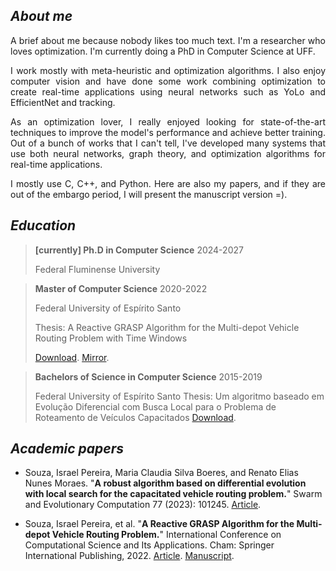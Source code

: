 
## _About me_

<p align="justify">A brief about me because nobody likes too much text. I'm a researcher who loves optimization. I'm currently doing a PhD in Computer Science at UFF.</p>

<p align="justify">I work mostly with meta-heuristic and optimization algorithms. I also enjoy computer vision and have done some work combining optimization to create real-time applications using neural networks such as YoLo and EfficientNet and tracking.</p>

<p align="justify">As an optimization lover, I really enjoyed looking for state-of-the-art techniques to improve the model's performance and achieve better training. Out of a bunch of works that I can't tell, I've developed many systems that use both neural networks, graph theory, and optimization algorithms for real-time applications.</p>

<p align="justify">I mostly use C, C++, and Python. Here are also my papers, and if they are out of the embargo period, I will present the manuscript version =).</p>


## _Education_

> **[currently] Ph.D in Computer Science** 2024-2027
> 
> Federal Fluminense University


> **Master of Computer Science** 2020-2022
> 
> Federal University of Espírito Santo
> 
> Thesis: A Reactive GRASP Algorithm for the Multi-depot Vehicle Routing Problem with Time Windows
> 
> [Download](https://repositorio.ufes.br/server/api/core/bitstreams/bc535170-c0ac-4cfd-93a0-8ee2114e5cf5/content).
> [Mirror](https://github.com/israelpereira55/israelpereira55.github.io/blob/main/articles/thesis/2022-thesis.pdf).


> **Bachelors of Science in Computer Science** 2015-2019
> 
> Federal University of Espírito Santo
> Thesis: Um algoritmo baseado em Evolução Diferencial com Busca Local para o Problema de Roteamento de Veículos Capacitados
[Download](https://github.com/israelpereira55/israelpereira55.github.io/blob/main/articles/thesis/bsc-thesis-2019.pdf).


## _Academic papers_

* Souza, Israel Pereira, Maria Claudia Silva Boeres, and Renato Elias Nunes Moraes. "**A robust algorithm based on differential evolution with local search for the capacitated vehicle routing problem.**" Swarm and Evolutionary Computation 77 (2023): 101245.
[Article](https://www.sciencedirect.com/science/article/pii/S2210650223000196).


* Souza, Israel Pereira, et al. "**A Reactive GRASP Algorithm for the Multi-depot Vehicle Routing Problem.**" International Conference on Computational Science and Its Applications. Cham: Springer International Publishing, 2022.
[Article](https://link.springer.com/chapter/10.1007/978-3-031-10562-3_7).
[Manuscript](https://github.com/israelpereira55/israelpereira55.github.io/blob/main/articles/MDVRP_ICCSA_2022_LNCS.pdf).

